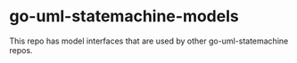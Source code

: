 # go-uml-statemachine-models
This repo has model interfaces that are used by other go-uml-statemachine repos.
